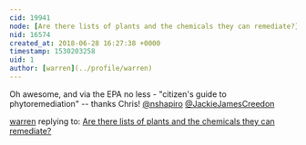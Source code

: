 ```yaml
---
cid: 19941
node: [Are there lists of plants and the chemicals they can remediate?](../notes/warren/06-26-2018/are-there-lists-of-plants-and-the-chemicals-they-can-remediate)
nid: 16574
created_at: 2018-06-28 16:27:38 +0000
timestamp: 1530203258
uid: 1
author: [warren](../profile/warren)
---
```


Oh awesome, and via the EPA no less - "citizen's guide to phytoremediation" -- thanks Chris! [@nshapiro](/profile/nshapiro) [@JackieJamesCreedon](/profile/JackieJamesCreedon)

[warren](../profile/warren) replying to: [Are there lists of plants and the chemicals they can remediate?](../notes/warren/06-26-2018/are-there-lists-of-plants-and-the-chemicals-they-can-remediate)

